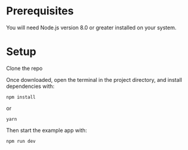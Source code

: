 # Prerequisites

You will need Node.js version 8.0 or greater installed on your system.

# Setup

Clone the repo


Once downloaded, open the terminal in the project directory, and install dependencies with:

```
npm install
```

or

```
yarn
```

Then start the example app with:

```
npm run dev
```
